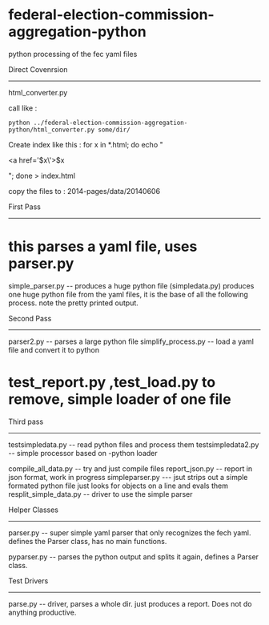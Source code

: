 federal-election-commission-aggregation-python
==============================================

python processing of the fec yaml files


Direct Covenrsion
_________________
html_converter.py  

call like :

    python ../federal-election-commission-aggregation-python/html_converter.py some/dir/

Create index like this :
for x in *.html; do echo "<p><a href=\'$x\'>$x</a></p>"; done > index.html

copy the files to :
2014-pages/data/20140606



First Pass
__________
# this parses a yaml file, uses parser.py 

simple_parser.py     -- produces a huge python file (simpledata.py)
produces one huge python file from the yaml files,
it is the base of all the following process.
note the pretty printed output.

Second Pass
___________

parser2.py        -- parses a large python file
simplify_process.py  -- load a yaml file and convert it to python

# test_report.py  ,test_load.py     to remove, simple loader of one file


Third pass
__________
testsimpledata.py   -- read python files and process them
testsimpledata2.py -- simple processor based on -python loader 

compile_all_data.py  -- try and just compile files
report_json.py	     -- report in json format, work in progress
simpleparser.py   --- jsut strips out a simple formated python file just looks for objects on a line and evals them
resplit_simple_data.py  -- driver to use the simple parser


Helper Classes
______________
parser.py	  -- super simple yaml parser that only recognizes the fech
yaml. defines the Parser class, has no main functions.

pyparser.py       -- parses the python output and splits it again, defines a
Parser class.

Test Drivers
____________
parse.py	  -- driver, parses a whole dir. just produces a report. Does not
do anything productive. 

